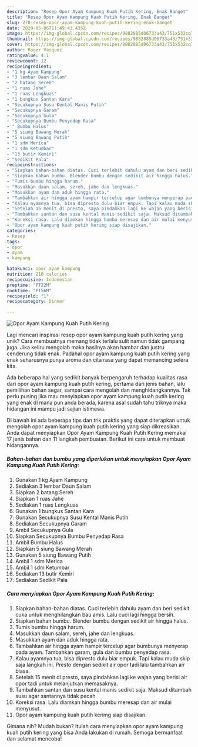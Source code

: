 ```yaml
---
description: "Resep Opor Ayam Kampung Kuah Putih Kering, Enak Banget"
title: "Resep Opor Ayam Kampung Kuah Putih Kering, Enak Banget"
slug: 270-resep-opor-ayam-kampung-kuah-putih-kering-enak-banget
date: 2020-05-06T11:49:43.435Z
image: https://img-global.cpcdn.com/recipes/9882885d06733a43/751x532cq70/opor-ayam-kampung-kuah-putih-kering-foto-resep-utama.jpg
thumbnail: https://img-global.cpcdn.com/recipes/9882885d06733a43/751x532cq70/opor-ayam-kampung-kuah-putih-kering-foto-resep-utama.jpg
cover: https://img-global.cpcdn.com/recipes/9882885d06733a43/751x532cq70/opor-ayam-kampung-kuah-putih-kering-foto-resep-utama.jpg
author: Roger Vasquez
ratingvalue: 4.1
reviewcount: 12
recipeingredient:
- "1 kg Ayam Kampung"
- "3 lembar Daun Salam"
- "2 batang Sereh"
- "1 ruas Jahe"
- "1 ruas Lengkuas"
- "1 bungkus Santan Kara"
- "Secukupnya Susu Kental Manis Putih"
- "Secukupnya Garam"
- "Secukupnya Gula"
- "Secukupnya Bumbu Penyedap Rasa"
- " Bumbu Halus"
- "5 siung Bawang Merah"
- "5 siung Bawang Putih"
- "1 sdm Merica"
- "1 sdm Ketumbar"
- "13 butir Kemiri"
- "Sedikit Pala"
recipeinstructions:
- "Siapkan bahan-bahan diatas. Cuci terlebih dahulu ayam dan beri sedikit cuka untuk menghilangkan bau amis. Lalu cuci lagi hingga bersih."
- "Siapkan bahan bumbu. Blender bumbu dengan sedikit air hingga halus."
- "Tumis bumbu hingga harum."
- "Masukkan daun salam, sereh, jahe dan lengkuas."
- "Masukkan ayam dan aduk hingga rata."
- "Tambahkan air hingga ayam hampir tercelup agar bumbunya menyerap pada ayam. Tambahkan garam, gula dan bumbu penyedap rasa."
- "Kalau ayamnya tua, bisa dipresto dulu biar empuk. Tapi kalau muda skip saja langkah ini. Presto dengan sedikit air opor tadi lalu tambahkan air biasa."
- "Setelah 15 menit di presto, saya pindahkan lagi ke wajan yang berisi air opor tadi untuk melanjutkan memasaknya."
- "Tambahkan santan dan susu kental manis sedikit saja. Maksud ditambah susu agar santannya tidak pecah"
- "Koreksi rasa. Lalu diamkan hingga bumbu meresap dan air mulai menyusut."
- "Opor ayam kampung kuah putih kerimg siap disajikan."
categories:
- Resep
tags:
- opor
- ayam
- kampung

katakunci: opor ayam kampung 
nutrition: 210 calories
recipecuisine: Indonesian
preptime: "PT22M"
cooktime: "PT56M"
recipeyield: "1"
recipecategory: Dinner

---
```



![Opor Ayam Kampung Kuah Putih Kering](https://img-global.cpcdn.com/recipes/9882885d06733a43/751x532cq70/opor-ayam-kampung-kuah-putih-kering-foto-resep-utama.jpg)

Lagi mencari inspirasi resep opor ayam kampung kuah putih kering yang unik? Cara membuatnya memang tidak terlalu sulit namun tidak gampang juga. Jika keliru mengolah maka hasilnya akan hambar dan justru cenderung tidak enak. Padahal opor ayam kampung kuah putih kering yang enak seharusnya punya aroma dan cita rasa yang dapat memancing selera kita.

Ada beberapa hal yang sedikit banyak berpengaruh terhadap kualitas rasa dari opor ayam kampung kuah putih kering, pertama dari jenis bahan, lalu pemilihan bahan segar, sampai cara mengolah dan menghidangkannya. Tak perlu pusing jika mau menyiapkan opor ayam kampung kuah putih kering yang enak di mana pun anda berada, karena asal sudah tahu triknya maka hidangan ini mampu jadi sajian istimewa.




Di bawah ini ada beberapa tips dan trik praktis yang dapat diterapkan untuk mengolah opor ayam kampung kuah putih kering yang siap dikreasikan. Anda dapat menyiapkan Opor Ayam Kampung Kuah Putih Kering memakai 17 jenis bahan dan 11 langkah pembuatan. Berikut ini cara untuk membuat hidangannya.

<!--inarticleads1-->

##### Bahan-bahan dan bumbu yang diperlukan untuk menyiapkan Opor Ayam Kampung Kuah Putih Kering:

1. Gunakan 1 kg Ayam Kampung
1. Sediakan 3 lembar Daun Salam
1. Siapkan 2 batang Sereh
1. Siapkan 1 ruas Jahe
1. Sediakan 1 ruas Lengkuas
1. Gunakan 1 bungkus Santan Kara
1. Gunakan Secukupnya Susu Kental Manis Putih
1. Sediakan Secukupnya Garam
1. Ambil Secukupnya Gula
1. Siapkan Secukupnya Bumbu Penyedap Rasa
1. Ambil  Bumbu Halus
1. Siapkan 5 siung Bawang Merah
1. Gunakan 5 siung Bawang Putih
1. Ambil 1 sdm Merica
1. Ambil 1 sdm Ketumbar
1. Sediakan 13 butir Kemiri
1. Sediakan Sedikit Pala




<!--inarticleads2-->

##### Cara menyiapkan Opor Ayam Kampung Kuah Putih Kering:

1. Siapkan bahan-bahan diatas. Cuci terlebih dahulu ayam dan beri sedikit cuka untuk menghilangkan bau amis. Lalu cuci lagi hingga bersih.
1. Siapkan bahan bumbu. Blender bumbu dengan sedikit air hingga halus.
1. Tumis bumbu hingga harum.
1. Masukkan daun salam, sereh, jahe dan lengkuas.
1. Masukkan ayam dan aduk hingga rata.
1. Tambahkan air hingga ayam hampir tercelup agar bumbunya menyerap pada ayam. Tambahkan garam, gula dan bumbu penyedap rasa.
1. Kalau ayamnya tua, bisa dipresto dulu biar empuk. Tapi kalau muda skip saja langkah ini. Presto dengan sedikit air opor tadi lalu tambahkan air biasa.
1. Setelah 15 menit di presto, saya pindahkan lagi ke wajan yang berisi air opor tadi untuk melanjutkan memasaknya.
1. Tambahkan santan dan susu kental manis sedikit saja. Maksud ditambah susu agar santannya tidak pecah
1. Koreksi rasa. Lalu diamkan hingga bumbu meresap dan air mulai menyusut.
1. Opor ayam kampung kuah putih kerimg siap disajikan.




Gimana nih? Mudah bukan? Itulah cara menyiapkan opor ayam kampung kuah putih kering yang bisa Anda lakukan di rumah. Semoga bermanfaat dan selamat mencoba!
